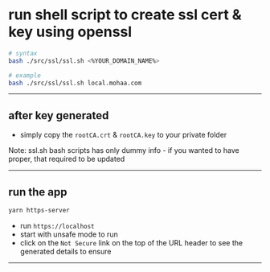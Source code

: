 # run shell script to create ssl cert & key using openssl

```sh
# syntax
bash ./src/ssl/ssl.sh <%YOUR_DOMAIN_NAME%>

# example
bash ./src/ssl/ssl.sh local.mohaa.com
```
---

## after key generated

- simply copy the `rootCA.crt` & `rootCA.key` to your private folder

Note: ssl.sh bash scripts has only dummy info - if you wanted to have proper, that required to be updated

---

## run the app

```sh
yarn https-server
```

- run `https://localhost`
- start with unsafe mode to run
- click on the `Not Secure` link on the top of the URL header to see the generated details to ensure

---